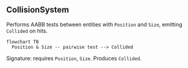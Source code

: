 ## CollisionSystem

Performs AABB tests between entities with `Position` and `Size`, emitting `Collided` on hits.

```mermaid
flowchart TB
  Position & Size -- pairwise test --> Collided
```

Signature: requires `Position`, `Size`. Produces `Collided`.


